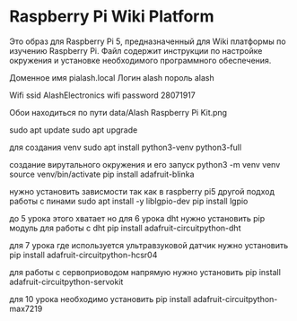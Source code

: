 # Raspberry Pi Wiki Platform

Это образ для Raspberry Pi 5, предназначенный для Wiki платформы по изучению Raspberry Pi. Файл содержит инструкции по настройке окружения и установке необходимого программного обеспечения.

Доменное имя pialash.local
Логин alash
пороль alash

Wifi ssid AlashElectronics
wifi password 28071917

Обои находиться по пути
data/Alash Raspberry Pi Kit.png

sudo apt update
sudo apt upgrade

для создания venv
sudo apt install python3-venv python3-full

создание вирутального окружения и его запуск
python3 -m venv venv
source venv/bin/activate
pip install adafruit-blinka

нужно установить зависмости так как в raspberry pi5  другой подход работы с пинами
sudo apt install -y liblgpio-dev
pip install lgpio

до 5 урока этого хватает но для 6 урока dht нужно установить pip модуль для работы с dht
pip install adafruit-circuitpython-dht

для 7 урока где используется ультравзуковой датчик нужно установить
pip install adafruit-circuitpython-hcsr04

для работы с сервоприоводом напрямую нужно установить
pip install adafruit-circuitpython-servokit

для 10 урока необходимо установить 
pip install adafruit-circuitpython-max7219
